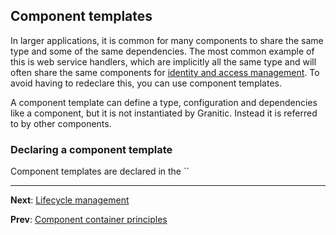## Component templates

In larger applications, it is common for many components to share the same type and some of the same dependencies. The
most common example of this is web service handlers, which are implicitly all the same type and will often share the same
components for [identity and access management](ws-iam.md). To avoid having to redeclare this, you can use component templates.

A component template can define a type, configuration and dependencies like a component, but it is not instantiated by 
Granitic. Instead it is referred to by other components.

### Declaring a component template

Component templates are declared in the ``

---
**Next**: [Lifecycle management](ioc-lifecycle.md)

**Prev**: [Component container principles](ioc-principles.md)